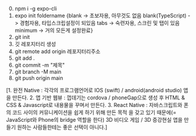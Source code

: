 0. npm i -g expo-cli
1. expo init foldername {blank -> 초보자용, 아무것도 없음
                         blank(TypeScript) -> 경험자용, 타입스크립설정이 되있음
                         tabs -> 숙련자용, 스크린 및 탭이 있음
                         minimum -> 거의 모든게 설정완료}
2. git init
3. 깃 레포지터리 생성
4. git remote add origin 레포지터리주소
5. git add .
6. git commit -m "제목"
7. git branch -M main
8. git push origin main

[1. 완전 Native : 각각의 프로그램언어로 IOS (swift) / android(android studio) 앱을 만든다.
2. 앱 기반 웹뷰 : 껍데기는 cordova / phoneGap으로 생성 후 HTML & CSS & Javascript로
내용물을 꾸며서 만든다.
3. React Native : 자바스크립트와 폰의 코드 사이의 커뮤니케이션을 쉽게 하기 위해 만든 목적 을 갖고 있기 때문에(= JavaScript와 Phone의 bridge 역할을 한다)
3D 비디오 게임 / 3D 증강현실 앱을 만들기 원하는 사람들한테는 좋은 선택이 아니다.]